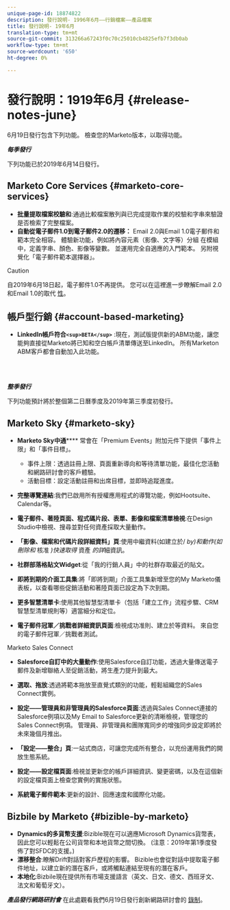 ```yaml
---
unique-page-id: 18874822
description: 發行說明- 1996年6月——行銷檔案——產品檔案
title: 發行說明- 19年6月
translation-type: tm+mt
source-git-commit: 313266a67243f0c70c25010cb4825efb7f3db0ab
workflow-type: tm+mt
source-wordcount: '650'
ht-degree: 0%

---
```



# 發行說明：1919年6月 {#release-notes-june}

6月19日發行包含下列功能。 檢查您的Marketo版本，以取得功能。

***每季發行***

下列功能已於2019年6月14日發行。

## Marketo Core Services {#marketo-core-services}

* **批量提取檔案校驗和**:通過比較檔案散列與已完成提取作業的校驗和字串來驗證是否檢索了完整檔案。
* **自動從電子郵件1.0到電子郵件2.0的遷移：** Email 2.0與Email 1.0電子郵件和範本完全相容。 體驗新功能，例如將內容元素（影像、文字等）分組 在模組中，定義字串、顏色、影像等變數。 並運用完全自適應的入門範本。 另附視覺化「電子郵件範本選擇器」。

>[!CAUTION]
>
>自2019年6月18日起，電子郵件1.0不再提供。 您可以在這裡進一步瞭解Email 2.0和Email 1.0的取代 [性](http://nation.marketo.com/docs/DOC-7038)。

## 帳戶型行銷 {#account-based-marketing}

* **LinkedIn帳戶符合`<sup>BETA</sup>`** :現在，測試版提供新的ABM功能，讓您能夠直接從Marketo將已知和空白帳戶清單傳送至LinkedIn。 所有Marketon ABM客戶都會自動加入此功能。

<br> 

***整季發行***

下列功能預計將於整個第二日曆季度及2019年第三季度初發行。

## Marketo Sky {#marketo-sky}

* **Marketo Sky中通****** 常會在「Premium Events」附加元件下提供「事件上限」和「事件目標」。

   * 事件上限：透過註冊上限、頁面重新導向和等待清單功能，最佳化您活動和網路研討會的客戶體驗。
   * 活動目標：設定活動註冊和出席目標，並即時追蹤進度。

* **完整導覽連結**:我們已啟用所有授權應用程式的導覽功能，例如Hootsuite、Calendar等。
* **電子郵件、著陸頁面、程式碼片段、表單、影像和檔案清單檢視**:在Design Studio中檢視、搜尋並對任何資產採取大量動作。
* **「影像、檔案和代碼片段詳細資料」頁**:使用中繼資料(如建立於/ *by)和動作(如刪除和* 核准 *)快速取得* 資產 *的詳*&#x200B;細資訊。
* **社群部落格貼文Widget**:從「我的行銷人員」中的社群存取最近的貼文。
* **即將到期的介面工具集**:將「即將到期」介面工具集新增至您的My Marketo儀表板，以查看哪些促銷活動和著陸頁面已設定為下次到期。
* **更多智慧清單卡**:使用其他智慧型清單卡（包括「建立工作」流程步驟、CRM智慧型清單規則等）適當細分和定位。
* **電子郵件冠軍／挑戰者詳細資訊頁面**:檢視成功准則、建立於等資料。 來自您的電子郵件冠軍／挑戰者測試。

Marketo Sales Connect

* **Salesforce自訂中的大量動作**:使用Salesforce自訂功能，透過大量傳送電子郵件及新增聯絡人至促銷活動，將生產力提升到最大。
* **選取、拖放**:透過將範本拖放至直覺式類別的功能，輕鬆組織您的Sales Connect實例。
* **設定——管理員和非管理員的Salesforce頁面**:透過與Sales Connect連接的Salesforce例項以及My Email to Salesforce更新的清晰檢視，管理您的Sales Connect例項。 管理員、非管理員和團隊寬同步的增強同步設定即將於未來幾個月推出。
* **「設定——整合」頁**:一站式商店，可讓您完成所有整合，以充份運用我們的開放生態系統。
* **設定——設定檔頁面**:檢視並更新您的帳戶詳細資訊、變更密碼，以及在這個新的設定檔頁面上檢查您實例的實施狀態。

* **系統電子郵件範本**:更新的設計、回應速度和國際化功能。

## Bizbile by Marketo {#bizible-by-marketo}

* **Dynamics的多貨幣支援**:Bizible現在可以適應Microsoft Dynamics貨幣表，因此您可以輕鬆在公司貨幣和本地貨幣之間切換。 (注意：2019年第1季度發佈了對SFDC的支援。)
* **漂移整合**:瞭解Drift對話對客戶歷程的影響。 Bizible也會從對話中提取電子郵件地址，以建立新的潛在客戶，或將觸點連結至現有的潛在客戶。
* **本地化**:Bizbile現在提供所有市場支援語言（英文、日文、德文、西班牙文、法文和葡萄牙文）。

***產品發行網路研討會*** 在此處觀看我們6月19日發行創新網路研討會的 [錄制](https://engage.marketo.com/Marketo-June-Product-Release-2019-On-Demand.html)。
